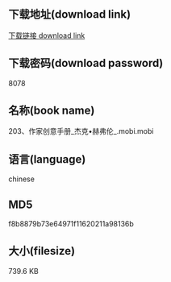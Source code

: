 ## 下载地址(download link)
[下载链接 download link](https://voluble-croquembouche-d321dc.netlify.app/?s=203%E3%80%81%E4%BD%9C%E5%AE%B6%E5%88%9B%E6%84%8F%E6%89%8B%E5%86%8C_%E6%9D%B0%E5%85%8B%E2%80%A2%E8%B5%AB%E5%BC%97%E4%BC%A6_.mobi)

## 下载密码(download password)
8078

## 名称(book name)
203、作家创意手册_杰克•赫弗伦_.mobi.mobi

## 语言(language)
chinese

## MD5
f8b8879b73e64971f11620211a98136b

## 大小(filesize)
739.6 KB

